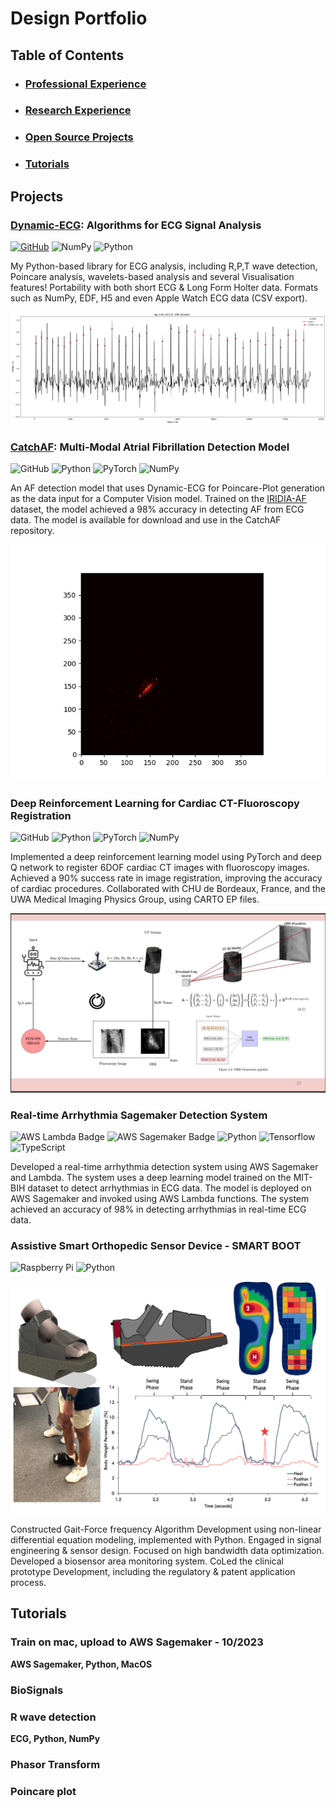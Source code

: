 # Design Portfolio
## Table of Contents
- ### [Professional Experience](Professional.md)
- ### [Research Experience](research.md)
- ### [Open Source Projects](opensource.md)
- ### [Tutorials](Tutorials.md)





## Projects
### [Dynamic-ECG](opensource.md#dynamic-ecg/Dynamic-ECG): Algorithms for ECG Signal Analysis 
[![GitHub](https://img.shields.io/badge/-GitHub-181717?style=flat&logo=github)](https://github.com/Heartbeatman/dynamic_ecg)   ![NumPy](https://img.shields.io/badge/-NumPy-013243?style=flat&logo=numpy&logoColor=white) ![Python](https://img.shields.io/badge/-Python-3776AB?style=flat&logo=python&logoColor=white)

My Python-based library for ECG analysis, including R,P,T wave detection, Poincare analysis, wavelets-based analysis and several Visualisation features! Portability with both short ECG & Long Form Holter data. Formats such as NumPy, EDF, H5 and even Apple Watch ECG data (CSV export).


![alt text](assets/images/sample_r_plot.png)



### [CatchAF](opensource.md#CatchAF/CatchAF): Multi-Modal Atrial Fibrillation Detection Model
![GitHub](https://img.shields.io/badge/-GitHub-181717?style=flat&logo=github)
![Python](https://img.shields.io/badge/-Python-3776AB?style=flat&logo=python&logoColor=white)  ![PyTorch](https://img.shields.io/badge/-PyTorch-EE4C2C?style=flat&logo=pytorch&logoColor=white)  ![NumPy](https://img.shields.io/badge/-NumPy-013243?style=flat&logo=numpy&logoColor=white)

An AF detection model that uses Dynamic-ECG for Poincare-Plot generation as the data input for a Computer Vision model. Trained on the [IRIDIA-AF](https://www.nature.com/articles/s41597-023-02621-1) dataset, the model achieved a 98% accuracy in detecting AF from ECG data. The model is available for download and use in the CatchAF repository.

![alt text](assets/images/histogram_animation.gif)



### Deep Reinforcement Learning for Cardiac CT-Fluoroscopy Registration
![GitHub](https://img.shields.io/badge/-GitHub-181717?style=flat&logo=github)
![Python](https://img.shields.io/badge/-Python-3776AB?style=flat&logo=python&logoColor=white)  ![PyTorch](https://img.shields.io/badge/-PyTorch-EE4C2C?style=flat&logo=pytorch&logoColor=white)  ![NumPy](https://img.shields.io/badge/-NumPy-013243?style=flat&logo=numpy&logoColor=white)

Implemented a deep reinforcement learning model using PyTorch and deep Q network to register 6DOF cardiac CT images with fluoroscopy images. Achieved a 90% success rate in image registration, improving the accuracy of cardiac procedures. Collaborated with CHU de Bordeaux, France, and the UWA Medical Imaging Physics Group, using CARTO EP files.

![alt text](assets/images/1707211837244.jpeg)



### Real-time Arrhythmia Sagemaker Detection System
![AWS Lambda Badge](https://img.shields.io/badge/AWS%20Lambda-F90?logo=awslambda&logoColor=fff&style=flat) ![AWS Sagemaker Badge](https://img.shields.io/badge/AWS%20Sagemaker-232F3E?logo=awssagemaker&logoColor=fff&style=flat) ![Python](https://img.shields.io/badge/-Python-3776AB?style=flat&logo=python&logoColor=white) ![Tensorflow](https://img.shields.io/badge/-Tensorflow-FF6F00?style=flat&logo=tensorflow&logoColor=white) ![TypeScript](https://img.shields.io/badge/-TypeScript-3178C6?style=flat&logo=typescript&logoColor=white)

Developed a real-time arrhythmia detection system using AWS Sagemaker and Lambda. The system uses a deep learning model trained on the MIT-BIH dataset to detect arrhythmias in ECG data. The model is deployed on AWS Sagemaker and invoked using AWS Lambda functions. The system achieved an accuracy of 98% in detecting arrhythmias in real-time ECG data.





### Assistive Smart Orthopedic Sensor Device - SMART BOOT
![Raspberry Pi](https://img.shields.io/badge/-Raspberry%20Pi-C51A4A?style=flat&logo=Raspberry-Pi) ![Python](https://img.shields.io/badge/-Python-3776AB?style=flat&logo=python&logoColor=white) 

![alt text](assets/images/pls.png)

Constructed Gait-Force frequency Algorithm Development using non-linear differential equation modeling, implemented with Python. Engaged in signal engineering & sensor design. Focused on high bandwidth data optimization. Developed a biosensor area monitoring system. CoLed the clinical prototype Development, including the regulatory & patent application process.




## Tutorials

### Train on mac, upload to AWS Sagemaker - 10/2023
**AWS Sagemaker, Python, MacOS**

### BioSignals 



### R wave detection
**ECG, Python, NumPy**


### Phasor Transform

### Poincare plot






